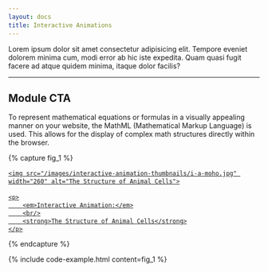 ```yaml
---
layout: docs
title: Interactive Animations
---
```

				
Lorem ipsum dolor sit amet consectetur adipisicing elit. Tempore eveniet dolorem minima cum, modi error ab hic iste expedita. Quam quasi fugit facere ad atque quidem minima, itaque dolor facilis?

<hr class="margin-y-4" />

## Module CTA

To represent mathematical equations or formulas in a visually appealing manner on your website, the MathML (Mathematical Markup Language) is used. This allows for the display of complex math structures directly within the browser.

{% capture fig_1 %}

<a
	class="interactive-animation-cta subtle-fill"
	href="path/to/animation"
	target="_blank">

	<img src="/images/interactive-animation-thumbnails/i-a-moho.jpg" width="260" alt="The Structure of Animal Cells">

	<p>
		<em>Interactive Animation:</em>
		<br/>
		<strong>The Structure of Animal Cells</strong>
	</p>
</a>

{% endcapture %}

{% include code-example.html content=fig_1 %}